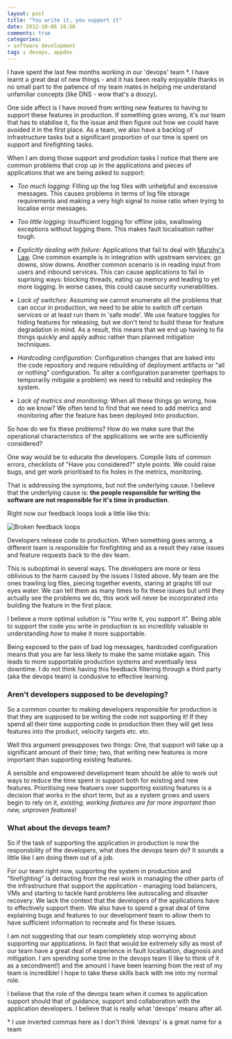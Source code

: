 ```yaml
---
layout: post
title: "You write it, you support it"
date: 2012-10-06 16:56
comments: true
categories: 
- software development
tags : devops, appdev
---
```


I have spent the last few months working in our 'devops' team *. I
have learnt a great deal of new things - and it has been really
enjoyable thanks in no small part to the patience of my team mates in
helping me understand unfamiliar concepts (like DNS - wow that's a doozy).

One side affect is I have moved from writing new features to having to
support these features in production. If something goes wrong, it's our team that
has to stabilise it, fix the issue and then figure out how we could
have avoided it in the first place. As a team, we also have a backlog
of infrastructure tasks but a significant proportion of our time is
spent on support and firefighting tasks.

When I am doing those support and prodution tasks I notice that there
are common problems that crop up in the applications and pieces of
applications that we are being asked to support:

* *Too much logging:* Filling up the log files with unhelpful and
   excessive messages. This causes problems in terms of log file
   storage requirements and making a very high signal to noise
   ratio when trying to localise error messages.

* *Too little logging:* Insufficient logging for offline
   jobs, swallowing exceptions without logging them. This makes fault
   localisation rather tough.

* *Explicitly dealing with failure:* Applications that fail to deal
   with [Murphy's Law](http://en.wikipedia.org/wiki/Murphy's_law). One
   common example is in integration with upstream services: go downs,
   slow downs. Another common scenario is in reading input from users 
   and inbound services. This can cause applications to fail in
   suprising ways: blocking threads, eating up memory and leading to
   yet more logging. In worse cases, this could cause security
   vunerabilities.  

* *Lack of switches:* Assuming we cannot enumerate
   all the problems that can occur in production, we need to be able
   to switch off certain services or at least run them in 'safe
   mode'. We use feature toggles for hiding features for
   releasing, but we don't tend to build these for feature degradation
   in mind. As a result, this means that we end up having to fix
   things quickly and apply adhoc rather than planned mitigation techniques.

* *Hardcoding configuration:* Configuration changes that are baked
   into the code repository and require rebuilding of deployment
   artifacts or "all or nothing" configuration. To alter a
   configuration parameter (perhaps to temporarily mitigate a problem)
   we need to rebuild and redeploy the system.
   
* *Lack of metrics and monitoring:* When all these things go wrong,
   how do we know? We often tend to find that we need to add metrics
   and monitoring after the feature has been deployed into production.

So how do we fix these problems? How do we make sure that the
operational characteristics of the applications we write are
sufficiently considered? 

One way would be to educate the developers. Compile lists of common
errors, checklists of "Have you considered?" style points. We could
raise bugs, and get work prioritised to fix holes in the metrics,
monitoring.

That is addressing the symptoms, but not the underlying cause. I
believe that the underlying cause is: **the people responsible for
writing the software are not responsible for it's time in production**.

Right now our feedback loops look a little like this:

![Broken feedback loops](/images/broken_feedback_loop.jpg)

Developers release code to production. When something goes wrong, a
different team is responsible for firefighting and as a result they
raise issues and feature requests back to the dev team. 

This is suboptimal in several ways. The developers are more or less
oblivious to the harm caused by the issues I listed above. My team are
the ones trawling log files, piecing together events, staring at
graphs till our eyes water. We can tell them as many times to fix
these issues but until they actually see the problems we do, this work
will never be incorporated into building the feature in the first
place.

I believe a more optimal solution is "You write it, you support
it". Being able to support the code you write in production is so
incredibly valuable in understanding *how* to make it more
supportable. 

Being exposed to the pain of bad log messages, hardcoded
configuration means that you are far less likely to make the same
mistake again. This leads to more supportable production systems and
eventually less downtime. I do not think having this feedback
filtering through a third party (aka the devops team) is condusive to
effective learning.

### Aren't developers supposed to be developing?

So a common counter to making developers responsible for production is
that they are supposed to be writing the code not supporting it! If
they spend all their time supporting code in production then they will
get less features into the product, velocity targets etc. etc.

Well this argument presupposes two things: One, that support will take
up a significant amount of their time; two, that writing new features
is more important than supporting existing features.

A sensible and empowered development team should be able to work out
ways to reduce the time spent in support both for existing and new
features. Prioritising new featuers over supporting existing features
is a decision that works in the short term, but as a system grows and
users begin to rely on it, _existing, working features are far more important
than new, unproven features_!

### What about the devops team?

So if the task of supporting the application in production is now the
responsbility of the developers, what does the devops team do? It
sounds a little like I am doing them out of a job.

For our team right now, supporting the system in production and
"firefighting" is detracting from the real work in managing the other
parts of the infrastructure that support the application - managing
load balancers, VMs and starting to tackle hard problems like 
autoscaling and disaster recovery. We lack the context that the
developers of the applications have to effectively support
them. We also have to spend a great deal of time explaining bugs and
features to our development team to allow them to have sufficient
information to recreate and fix these issues.

I am not suggesting that our team completely stop worrying about
supporting our applications. In fact that would be extremely silly as
most of our team have a great deal of experience in fault
localisation, diagnosis and mitigation. I am spending some time
in the devops team (I like to think of it as a secondment!) and the
amount I have been learning from the rest of my team is incredible! I
hope to take these skills back with me into my normal role. 

I believe that the role of the devops team when it comes to
application support should that of guidance, support and collaboration
with the application developers. I believe that is really what
'devops' means after all.

\* I use inverted commas here as I don't think 'devops' is a great
name for a team


